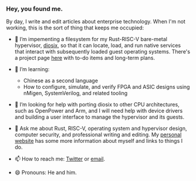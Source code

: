 ### Hey, you found me.

By day, I write and edit articles about enterprise technology. When I'm not working, this is the sort of thing that keeps me occupied:

- 🔭 I’m impementing a filesystem for my Rust-RISC-V bare-metal hypervisor, [diosix](https://github.com/diodesign/diosix), so that it can locate, load, and run native services that interact with subsequently loaded guest operating systems. There's a project page [here](https://github.com/users/diodesign/projects/1) with to-do items and long-term plans.

- 🌱 I’m learning:
  - Chinese as a second language
  - How to configure, simulate, and verify FPGA and ASIC designs using nMigen, SystemVerilog, and related tooling

- 🤔 I’m looking for help with porting diosix to other CPU architectures, such as OpenPower and Arm, and I will need help with device drivers and building a user interface to manage the hypervisor and its guests.

- 💬 Ask me about Rust, RISC-V, operating system and hypervisor design, computer security, and professional writing and editing. My [personal website](https://diodesign.co.uk) has some more information about myself and links to things I do.

- 📫 How to reach me: [Twitter](https://twitter.com/diodesign) or [email](diodesign@tuta.io).

- 😄 Pronouns: He and him.
